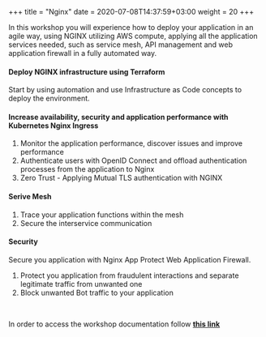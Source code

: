 +++
title = "Nginx"
date = 2020-07-08T14:37:59+03:00
weight = 20
+++
 
In this workshop you will experience how to deploy your application in an agile way, using NGINX utilizing AWS compute, applying all the application services needed, such as service mesh, API management and web application firewall in a fully automated way.  
 
#### Deploy NGINX infrastructure using Terraform

Start by using automation and use Infrastructure as Code concepts to deploy the environment.
 
#### Increase availability, security and application performance with Kubernetes Nginx Ingress
1.	Monitor the application performance, discover issues and improve performance
2.	Authenticate users with OpenID Connect and offload authentication processes from the application to Nginx
3.	Zero Trust - Applying Mutual TLS authentication with NGINX 

 #### Serive Mesh
1.	Trace your application functions within the mesh
2.	Secure the interservice communication
 
 #### Security
 Secure you application with Nginx App Protect Web Application Firewall.           
 1. Protect you application from fraudulent interactions and separate legitimate traffic from unwanted one 
 2. Block unwanted Bot traffic to your application

<br>


In order to access the workshop documentation follow **[this link](http://udf.nginx-experience.com/)**